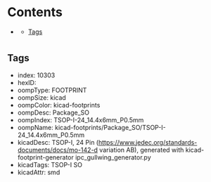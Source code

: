 



Contents
========

* [](#)
	* [Tags](#tags)

# 

## Tags

- index: 10303
- hexID: 
- oompType: FOOTPRINT
- oompSize: kicad
- oompColor: kicad-footprints
- oompDesc: Package_SO
- oompIndex: TSOP-I-24_14.4x6mm_P0.5mm
- oompName: kicad-footprints/Package_SO/TSOP-I-24_14.4x6mm_P0.5mm
- kicadDesc: TSOP-I, 24 Pin (https://www.jedec.org/standards-documents/docs/mo-142-d variation AB), generated with kicad-footprint-generator ipc_gullwing_generator.py
- kicadTags: TSOP-I SO
- kicadAttr: smd
